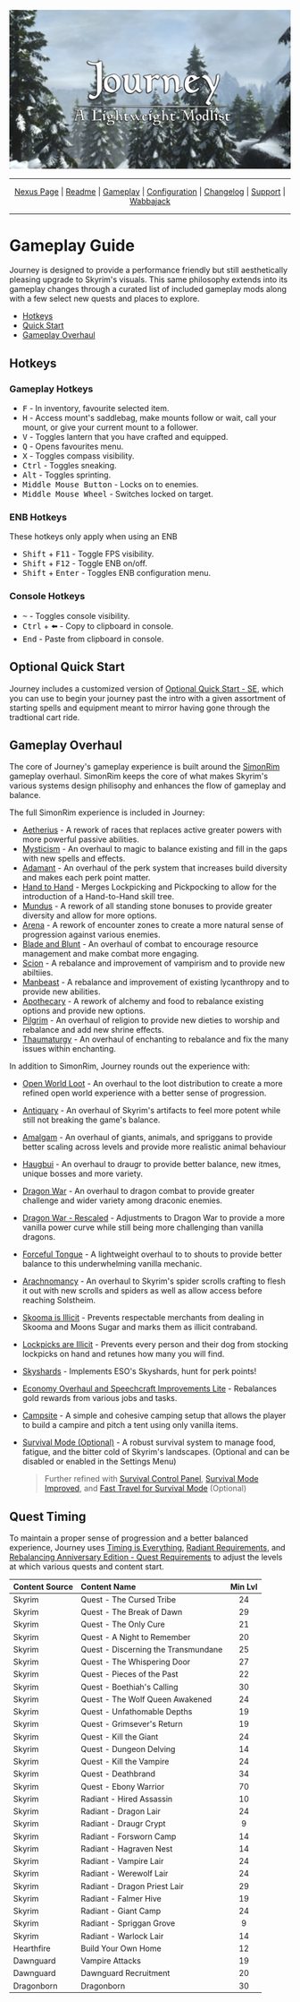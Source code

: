 <a href="https://raw.githubusercontent.com/SiraMirai/journey/main/images/Jourmby.png"><img src="/images/Journey Banner3.webp" target="_blank"></a>

---

<p align="center">
<a href="https://www.nexusmods.com/skyrimspecialedition/mods/65229"?>Nexus Page</a> | <a href="https://github.com/SiraMirai/journey/blob/main/README.md"?>Readme</a> | <a href= "https://github.com/SiraMirai/journey/blob/main/GAMEPLAY.md"?>Gameplay</a> | <a href= "https://github.com/SiraMirai/journey/blob/main/CONFIGURATION.md"?>Configuration</a> | <a href="https://github.com/SiraMirai/journey/blob/main/CHANGELOG.md"?>Changelog</a> | <a href="https://github.com/SiraMirai/journey/blob/main/SUPPORT.md"?>Support</a> | <a href="https://www.wabbajack.org/">Wabbajack</a>
</p>

---
# Gameplay Guide

Journey is designed to provide a performance friendly but still aesthetically pleasing upgrade to Skyrim's visuals. This same philosophy extends into its gameplay changes  through a curated list of included gameplay mods along with a few select new quests and places to explore.

- [Hotkeys](#hotkeys)
- [Quick Start](#optional-quick-start)
- [Gameplay Overhaul](#gameplay-overhaul)

## Hotkeys

### Gameplay Hotkeys

- <kbd>F</kbd> - In inventory, favourite selected item.
- <kbd>H</kbd> - Access mount's saddlebag, make mounts follow or wait, call your mount, or give your current mount to a follower.
- <kbd>V</kbd> - Toggles lantern that you have crafted and equipped.
- <kbd>Q</kbd> - Opens favourites menu.
- <kbd>X</kbd> - Toggles compass visibility.
- <kbd>Ctrl</kbd> - Toggles sneaking.
- <kbd>Alt</kbd> - Toggles sprinting.
- <kbd>Middle Mouse Button</kbd> - Locks on to enemies.
- <kbd>Middle Mouse Wheel</kbd> - Switches locked on target.

### ENB Hotkeys

These hotkeys only apply when using an ENB

- <kbd>Shift</kbd> + <kbd>F11</kbd> - Toggle FPS visibility.
- <kbd>Shift</kbd> + <kbd>F12</kbd> - Toggle ENB on/off.
- <kbd>Shift</kbd> + <kbd>Enter</kbd> - Toggles ENB configuration menu.

### Console Hotkeys

- <kbd>~</kbd> - Toggles console visibility.
- <kbd>Ctrl</kbd> + ⬅️ - Copy to clipboard in console.
- <kbd>End</kbd> - Paste from clipboard in console.

## Optional Quick Start

Journey includes a customized version of [Optional Quick Start - SE](https://www.nexusmods.com/skyrimspecialedition/mods/63953), which you can use to begin your journey past the intro with a given assortment of starting spells and equipment meant to mirror having gone through the tradtional cart ride.

## Gameplay Overhaul

The core of Journey's gameplay experience is built around the [SimonRim](https://www.nexusmods.com/skyrimspecialedition/users/67410746) gameplay overhaul. SimonRim keeps the core of what makes Skyrim's various systems design philisophy and enhances the flow of gameplay and balance.

The full SimonRim experience is included in Journey:

- [Aetherius](https://www.nexusmods.com/skyrimspecialedition/mods/26686) - A rework of races that replaces active greater powers with more powerful passive abilities.
- [Mysticism](https://www.nexusmods.com/skyrimspecialedition/mods/27839) - An overhaul to magic to balance existing and fill in the gaps with new spells and effects.
- [Adamant](https://www.nexusmods.com/skyrimspecialedition/mods/30191) - An overhaul of the perk system that increases build diversity and makes each perk point matter.
- [Hand to Hand](https://www.nexusmods.com/skyrimspecialedition/mods/59790) - Merges Lockpicking and Pickpocking to allow for the introduction of a Hand-to-Hand skill tree.
- [Mundus](https://www.nexusmods.com/skyrimspecialedition/mods/33411) - A rework of all standing stone bonuses to provide greater diversity and allow for more options.
- [Arena](https://www.nexusmods.com/skyrimspecialedition/mods/33487) - A rework of encounter zones to create a more natural sense of progression against various enemies.
- [Blade and Blunt](https://www.nexusmods.com/skyrimspecialedition/mods/34549) - An overhaul of combat to encourage resource management and make combat more engaging.
- [Scion](https://www.nexusmods.com/skyrimspecialedition/mods/41639) - A rebalance and improvement of vampirism and to provide new abiltiies.
- [Manbeast](https://www.nexusmods.com/skyrimspecialedition/mods/44746) - A rebalance and improvement of existing lycanthropy and to provide new abilities.
- [Apothecary](https://www.nexusmods.com/skyrimspecialedition/mods/52130) - A rework of alchemy and food to rebalance existing options and provide new options.
- [Pilgrim](https://www.nexusmods.com/skyrimspecialedition/mods/54099) - An overhaul of religion to provide new dieties to worship and rebalance and add new shrine effects.
- [Thaumaturgy](https://www.nexusmods.com/skyrimspecialedition/mods/57138) - An overhaul of enchanting to rebalance and fix the many issues within enchanting.


In addition to SimonRim, Journey rounds out the experience with:

- [Open World Loot](https://www.nexusmods.com/skyrimspecialedition/mods/49681) - An overhaul to the loot distribution to create a more refined open world experience with a better sense of progression.
- [Antiquary](https://www.nexusmods.com/skyrimspecialedition/mods/44413) - An overhaul of Skyrim's artifacts to feel more potent while still not breaking the game's balance.
- [Amalgam](https://www.nexusmods.com/skyrimspecialedition/mods/66283) - An overhaul of giants, animals, and spriggans to provide better scaling across levels and provide more realistic  animal behaviour
- [Haugbui](https://www.nexusmods.com/skyrimspecialedition/mods/26188) - An overhaul to draugr  to provide better balance, new itmes, unique bosses and more variety.
- [Dragon War](https://www.nexusmods.com/skyrimspecialedition/mods/51310) - An overhaul to dragon combat to provide greater challenge and wider variety among draconic enemies.
- [Dragon War - Rescaled](https://www.nexusmods.com/skyrimspecialedition/mods/67809) - Adjustments to Dragon War to provide a more vanilla power curve while still being more challenging than vanilla dragons.
- [Forceful Tongue](https://www.nexusmods.com/skyrimspecialedition/mods/36276) - A lightweight overhaul to to shouts to provide better balance to this underwhelming vanilla mechanic.
- [Arachnomancy](https://www.nexusmods.com/skyrimspecialedition/mods/67272) - An overhaul to Skyrim's spider scrolls crafting to flesh it out with new scrolls and spiders as well as allow access before reaching Solstheim.
- [Skooma is Illicit](https://www.nexusmods.com/skyrimspecialedition/mods/29120) - Prevents respectable merchants from dealing in Skooma and Moons Sugar and marks them as illicit contraband.
- [Lockpicks are Illicit](https://www.nexusmods.com/skyrimspecialedition/mods/39272) - Prevents every person and their dog from stocking lockpicks on hand and retunes how many you will find.
- [Skyshards](https://www.nexusmods.com/skyrimspecialedition/mods/60748) - Implements ESO's Skyshards, hunt for perk points!
- [Economy Overhaul and Speechcraft Improvements Lite](https://www.nexusmods.com/skyrimspecialedition/mods/9542) - Rebalances gold rewards from various jobs and tasks.
- [Campsite](https://www.nexusmods.com/skyrimspecialedition/mods/22353) - A simple and cohesive camping setup that allows the player to build a campire and pitch a tent using only vanilla items.
- [Survival Mode (Optional)](https://en.uesp.net/wiki/Skyrim:Survival_Mode) - A robust survival system to manage food, fatigue, and the bitter cold of Skyrim's landscapes. (Optional and can be disabled or enabled  in the Settings Menu)

  > Further refined with [Survival Control Panel](https://www.nexusmods.com/skyrimspecialedition/mods/41891), [Survival Mode Improved](https://www.nexusmods.com/skyrimspecialedition/mods/56374), and [Fast Travel for Survival Mode](https://www.nexusmods.com/skyrimspecialedition/mods/21067) (Optional)

## Quest Timing

To maintain a proper sense of progression and a better balanced experience, Journey uses [Timing is Everything](https://www.nexusmods.com/skyrimspecialedition/mods/25464), [Radiant Requirements](https://www.nexusmods.com/skyrimspecialedition/mods/45427), and [Rebalancing Anniversary Edition - Quest Requirements](https://www.nexusmods.com/skyrimspecialedition/mods/61004) to adjust the levels at which various quests and content start.

| Content Source | Content Name | Min Lvl |
| :------------- | :----------- | :------:|
| Skyrim | Quest - The Cursed Tribe | 24 |
| Skyrim | Quest - The Break of Dawn | 29 |
| Skyrim | Quest - The Only Cure | 21 |
| Skyrim | Quest - A Night to Remember | 20 |
| Skyrim | Quest - Discerning the Transmundane | 25 |
| Skyrim | Quest - The Whispering Door | 27 |
| Skyrim | Quest - Pieces of the Past | 22 |
| Skyrim | Quest - Boethiah's Calling | 30 |
| Skyrim | Quest - The Wolf Queen Awakened | 24 |
| Skyrim | Quest - Unfathomable Depths | 19 |
| Skyrim | Quest - Grimsever's Return | 19 |
| Skyrim | Quest - Kill the Giant | 24 |
| Skyrim | Quest - Dungeon Delving | 14 |
| Skyrim | Quest - Kill the Vampire | 24 |
| Skyrim | Quest - Deathbrand | 34 |
| Skyrim | Quest - Ebony Warrior | 70 |
| Skyrim | Radiant - Hired Assassin | 10 |
| Skyrim | Radiant - Dragon Lair | 24 |
| Skyrim | Radiant - Draugr Crypt | 9 |
| Skyrim | Radiant - Forsworn Camp | 14 |
| Skyrim | Radiant - Hagraven Nest | 14 |
| Skyrim | Radiant - Vampire Lair | 24 |
| Skyrim | Radiant - Werewolf Lair | 24 |
| Skyrim | Radiant - Dragon Priest Lair | 29 |
| Skyrim | Radiant - Falmer Hive | 19 |
| Skyrim | Radiant - Giant Camp | 24 |
| Skyrim | Radiant - Spriggan Grove | 9 |
| Skyrim | Radiant - Warlock Lair | 14 |
| Hearthfire | Build Your Own Home | 12 |
| Dawnguard | Vampire Attacks | 19 |
| Dawnguard | Dawnguard Recruitment | 20 |
| Dragonborn | Dragonborn | 30 |


